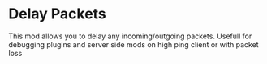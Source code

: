 # Delay Packets
This mod allows you to delay any incoming/outgoing packets. Usefull for debugging plugins and server side mods on high ping client or with packet loss
